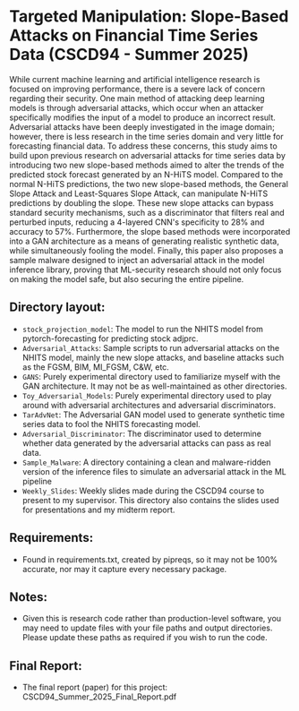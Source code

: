 # Targeted Manipulation: Slope-Based Attacks on Financial Time Series Data (CSCD94 - Summer 2025)

While current machine learning and artificial intelligence research is focused on improving performance, there is a severe lack of concern regarding their security. One main method of attacking deep learning models is through adversarial attacks, which occur when an attacker specifically modifies the input of a model to produce an incorrect result. Adversarial attacks have been deeply investigated in the image domain; however, there is less research in the time series domain and very little for forecasting financial data. To address these concerns, this study aims to build upon previous research on adversarial attacks for time series data by introducing two new slope-based methods aimed to alter the trends of the predicted stock forecast generated by an N-HiTS model. Compared to the normal N-HiTS predictions, the two new slope-based methods, the General Slope Attack and Least-Squares Slope Attack, can manipulate N-HiTS predictions by doubling the slope. These new slope attacks can bypass standard security mechanisms, such as a discriminator that filters real and perturbed inputs, reducing a 4-layered CNN's specificity to 28% and accuracy to 57%. Furthermore, the slope based methods were incorporated into a GAN architecture as a means of generating realistic synthetic data, while simultaneously fooling the model. Finally, this paper also proposes a sample malware designed to inject an adversarial attack in the model inference library, proving that ML-security research should not only focus on making the model safe, but also securing the entire pipeline.

## Directory layout:
- `stock_projection_model`: The model to run the NHITS model from pytorch-forecasting for predicting stock adjprc.
- `Adversarial_Attacks`: Sample scripts to run adversarial attacks on the NHITS model, mainly the new slope attacks, and baseline attacks such as the FGSM, BIM, MI_FGSM, C&W, etc.
- `GANS`: Purely experimental directory used to familiarize myself with the GAN architecture. It may not be as well-maintained as other directories.
- `Toy_Adversarial_Models`: Purely experimental directory used to play around with adversarial architectures and adversarial discriminators.
- `TarAdvNet`: The Adversarial GAN model used to generate synthetic time series data to fool the NHITS forecasting model.
- `Adversarial_Discriminator`: The discriminator used to determine whether data generated by the adversarial attacks can pass as real data.
- `Sample_Malware`: A directory containing a clean and malware-ridden version of the inference files to simulate an adversarial attack in the ML pipeline
- `Weekly_Slides`: Weekly slides made during the CSCD94 course to present to my supervisor. This directory also contains the slides used for presentations and my midterm report.


## Requirements:
- Found in requirements.txt, created by pipreqs, so it may not be 100% accurate, nor may it capture every necessary package.

## Notes:
- Given this is research code rather than production-level software, you may need to update files with your file paths and output directories. Please update these paths as required if you wish to run the code.

## Final Report:
- The final report (paper) for this project: CSCD94_Summer_2025_Final_Report.pdf
